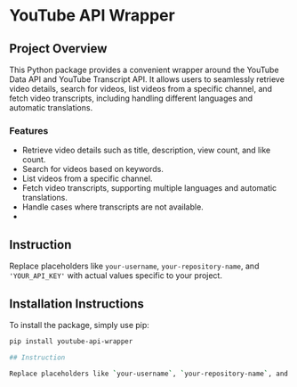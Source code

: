 # YouTube API Wrapper

## Project Overview

This Python package provides a convenient wrapper around the YouTube Data API and YouTube Transcript API. It allows users to seamlessly retrieve video details, search for videos, list videos from a specific channel, and fetch video transcripts, including handling different languages and automatic translations.

### Features
- Retrieve video details such as title, description, view count, and like count.
- Search for videos based on keywords.
- List videos from a specific channel.
- Fetch video transcripts, supporting multiple languages and automatic translations.
- Handle cases where transcripts are not available.
- 
## Instruction

Replace placeholders like `your-username`, `your-repository-name`, and `'YOUR_API_KEY'` with actual values specific to your project. 

## Installation Instructions

To install the package, simply use pip:

```bash
pip install youtube-api-wrapper

## Instruction

Replace placeholders like `your-username`, `your-repository-name`, and `'YOUR_API_KEY'` with actual values specific to your project. This README should help users and contributors understand and use your package effectively.

